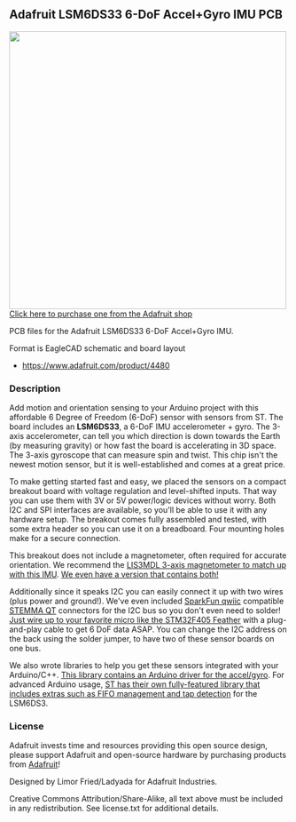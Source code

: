 ## Adafruit LSM6DS33 6-DoF Accel+Gyro IMU PCB

<a href="http://www.adafruit.com/products/4480"><img src="assets/4480.jpg?raw=true" width="500px"><br/>
Click here to purchase one from the Adafruit shop</a>

PCB files for the Adafruit LSM6DS33 6-DoF Accel+Gyro IMU. 

Format is EagleCAD schematic and board layout
* https://www.adafruit.com/product/4480

### Description

Add motion and orientation sensing to your Arduino project with this affordable 6 Degree of Freedom (6-DoF) sensor with sensors from ST. The board includes an **LSM6DS33**, a 6-DoF IMU accelerometer + gyro. The 3-axis accelerometer, can tell you which direction is down towards the Earth (by measuring gravity) or how fast the board is accelerating in 3D space. The 3-axis gyroscope that can measure spin and twist. This chip isn't the newest motion sensor, but it is well-established and comes at a great price.

To make getting started fast and easy, we placed the sensors on a compact breakout board with voltage regulation and level-shifted inputs. That way you can use them with 3V or 5V power/logic devices without worry. Both I2C and SPI interfaces are available, so you'll be able to use it with any hardware setup. The breakout comes fully assembled and tested, with some extra header so you can use it on a breadboard. Four mounting holes make for a secure connection.

This breakout does not include a magnetometer, often required for accurate orientation. We recommend the [LIS3MDL 3-axis magnetometer to match up with this IMU](https://www.adafruit.com/product/4479). [We even have a version that contains both!](https://www.adafruit.com/product/4485)

Additionally since it speaks I2C you can easily connect it up with two wires (plus power and ground!).  We've even included [SparkFun qwiic](https://www.sparkfun.com/qwiic) compatible [STEMMA QT](https://learn.adafruit.com/introducing-adafruit-stemma-qt) connectors for the I2C bus so you don't even need to solder! [Just wire up to your favorite micro like the STM32F405 Feather](https://www.adafruit.com/product/4382) with a plug-and-play cable to get 6 DoF data ASAP. You can change the I2C address on the back using the solder jumper, to have two of these sensor boards on one bus.

We also wrote libraries to help you get these sensors integrated with your Arduino/C++. [This library contains an Arduino driver for the accel/gyro](https://github.com/adafruit/Adafruit_LSM6DS). For advanced Arduino usage, [ST has their own fully-featured library that includes extras such as FIFO management and tap detection](https://github.com/stm32duino/LSM6DS3) for the LSM6DS3. 

### License

Adafruit invests time and resources providing this open source design, please support Adafruit and open-source hardware by purchasing products from [Adafruit](https://www.adafruit.com)!

Designed by Limor Fried/Ladyada for Adafruit Industries.

Creative Commons Attribution/Share-Alike, all text above must be included in any redistribution. 
See license.txt for additional details.
